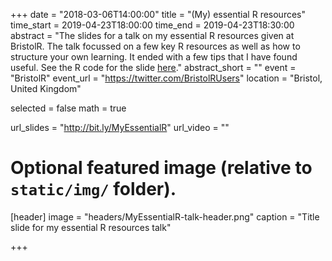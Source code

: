 +++
date = "2018-03-06T14:00:00"
title = "(My) essential R resources"
time_start = 2019-04-23T18:00:00
time_end = 2019-04-23T18:30:00
abstract =  "The slides for a talk on my essential R resources given at BristolR. The talk focussed on a few key R resources as well as how to structure your own learning. It ended with a few tips that I have found useful. See the R code for the slide [here](https://github.com/seabbs/MyEssentialR)."
abstract_short = ""
event = "BristolR"
event_url = "https://twitter.com/BristolRUsers"
location = "Bristol, United Kingdom"

selected = false
math = true

url_slides = "http://bit.ly/MyEssentialR"
url_video = ""

# Optional featured image (relative to `static/img/` folder).
[header]
image = "headers/MyEssentialR-talk-header.png"
caption = "Title slide for my essential R resources talk"

+++
